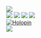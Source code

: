 [![](https://img.shields.io/badge/-MatthieuFelker.me-blue?style=plastic&logo=MetaFilter)](https://matthieufelker.me/)<br/>
[![](https://img.shields.io/badge/--blue?style=social&logo=LinkedIn)](https://www.linkedin.com/in/matthieufelker/)
[![](https://img.shields.io/badge/--blue?style=social&logo=Steam)](https://steamcommunity.com/id/CBNTC1/)
[![](https://img.shields.io/badge/--blue?style=social&logo=Twitter)](https://twitter.com/fattmelker)
[![](https://img.shields.io/badge/--blue?style=social&logo=Discord)](https://discordapp.com/users/globz#6294)
<br/>
[![Holopin](https://holopin.onrender.com/mattman)](https://www.holopin.io/@mattman#)
<br/>
[![](https://img.shields.io/badge/-MatthieuFelker@skiff.com-lightgrey?style=plastic&logo=Minutemailer)](mailto:matthieufelker@skiff.com)







